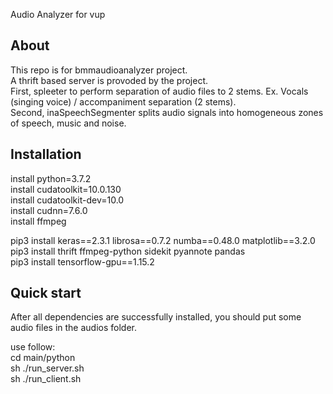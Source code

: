 Audio Analyzer for vup


## About
This repo is for bmmaudioanalyzer project.  
A thrift based server is provoded by the project.  
First, spleeter to perform separation of audio files to 2 stems. Ex. Vocals (singing voice) / accompaniment separation (2 stems).  
Second, inaSpeechSegmenter splits audio signals into homogeneous zones of speech, music and noise.  


## Installation
install python=3.7.2  
install cudatoolkit=10.0.130  
install cudatoolkit-dev=10.0  
install cudnn=7.6.0  
install ffmpeg  

pip3 install keras==2.3.1 librosa==0.7.2 numba==0.48.0 matplotlib==3.2.0  
pip3 install thrift ffmpeg-python sidekit pyannote pandas  
pip3 install tensorflow-gpu==1.15.2  


## Quick start
After all dependencies are successfully installed, you should put some audio files in the audios folder.  
  
use follow:  
cd main/python  
sh ./run_server.sh  
sh ./run_client.sh  


